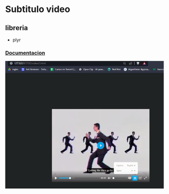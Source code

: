 # Subtitulo video
## libreria
- plyr
### [Documentacion](https://github.com/sampotts/plyr)

![Screenshot of a comment on a GitHub issue showing an image, added in the Markdown, of an Octocat smiling and raising a tentacle.](/asscents/screenshot.png)

